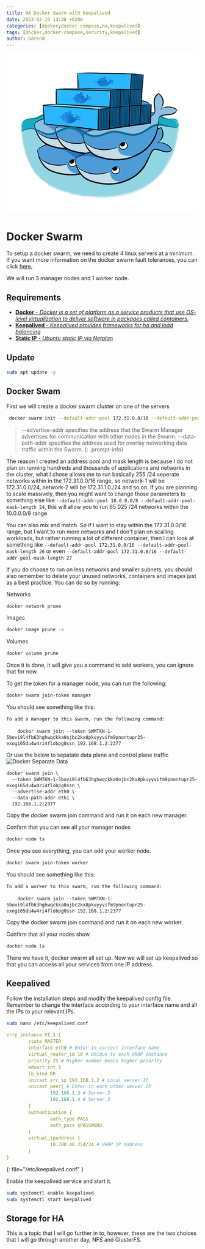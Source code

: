 ```yaml
---
title: HA Docker Swarm with Keepalived
date: 2023-02-19 13:30 +0200
categories: [docker,docker-compose,ha,keepalived]
tags: [docker,docker-compose,security,keepalived]
author: barend
---
```


![Docker Swarm](https://raw.githubusercontent.com/docker-library/docs/471fa6e4cb58062ccbf91afc111980f9c7004981/swarm/logo.png)

# Docker Swarm

To setup a docker swarm, we need to create 4 linux servers at a minimum. If you want more information on the docker swarm fault tolerances, you can click [here.](https://docs.docker.com/engine/swarm/admin_guide/#add-manager-nodes-for-fault-tolerance)

We will run 3 manager nodes and 1 worker node.

## Requirements

- [**Docker** - *Docker is a set of platform as a service products that use OS-level virtualization to deliver software in packages called containers.*](/posts/random-installations/#docker-and-docker-compose)
- [**Keepalived** - *Keepalived provides frameworks for ha and load balancing*](/posts/random-installations/#keepalived)
- [**Static IP** - *Ubuntu static IP via Netplan*](/posts/random-configurations/#static-ip)


## Update

```bash
sudo apt update -y
```

## Docker Swam

First we will create a docker swarm cluster on one of the servers

```bash
 docker swarm init --default-addr-pool 172.31.0.0/16 --default-addr-pool-mask-length 24 --advertise-addr eth0 --data-path-addr eth1
```

> --advertise-addr specifies the address that the Swarm Manager advertises for communication with other nodes in the Swarm.
> --data-path-addr specifies the address used for overlay networking data traffic within the Swarm.
{: .prompt-info}


The reason I created an address pool and mask length is because I do not plan on running hundreds and thousands of applications and networks in the cluster, what I chose allows me to run basically 255 /24 seperate networks within in the 172.31.0.0/16 range, so network-1 will be 172.31.0.0/24, network-2 will be 172.31.1.0./24 and so on. If you are planning to scale massively, then you might want to change those parameters to something else like `--default-addr-pool 10.0.0.0/8 --default-addr-pool-mask-length 24`, this will allow you to run 65 025 /24 networks within the 10.0.0.0/8 range.

You can also mix and match. So if I want to stay within the 172.31.0.0/16 range, but I want to run more networks and I don't plan on scalling workloads, but rather running a lot of different container, then I can look at something like `--default-addr-pool 172.31.0.0/16 --default-addr-pool-mask-length 26` or even `--default-addr-pool 172.31.0.0/16 --default-addr-pool-mask-length 27`

If you do choose to run on less networks and smaller subnets, you should also remember to delete your unused networks, containers and images just as a best practice. You can do so by running:

Networks
```bash
docker network prune
```

Images
```bash
docker image prune -a
```

Volumes
```bash
docker volume prune
```

Once it is done, it will give you a command to add workers, you can ignore that for now.

To get the token for a manager node, you can run the following:

```bash
docker swarm join-token manager
```

You should see something like this:

```
To add a manager to this swarm, run the following command:

    docker swarm join --token SWMTKN-1-5bovi9l4fb63hghwqckka0ojbc2kx8pkuyyvifm9pnontupr25-exogi65du4w4ri4flobpg0ssn 192.168.1.2:2377
```

Or use the below to sepatate data plane and control plane traffic ![Docker Separate Data](https://docs.docker.com/engine/swarm/networking/#use-a-separate-interface-for-control-and-data-traffic)

```
docker swarm join \
  --token SWMTKN-1-5bovi9l4fb63hghwqckka0ojbc2kx8pkuyyvifm9pnontupr25-exogi65du4w4ri4flobpg0ssn \
  --advertise-addr eth0 \
  --data-path-addr eth1 \
  192.168.1.2:2377
```

Copy the docker swarm join command and run it on each new manager.

Confirm that you can see all your manager nodes

```bash
docker node ls
```

Once you see everything, you can add your worker node.

```bash
docker swarm join-token worker
```

You should see something like this:

```config
To add a worker to this swarm, run the following command:

    docker swarm join --token SWMTKN-1-5bovi9l4fb63hghwqckka0ojbc2kx8pkuyyvifm9pnontupr25-exogi65du4w4ri4flobpg0ssn 192.168.1.2:2377
```

Copy the docker swarm join command and run it on each new worker.

Confirm that all your nodes show

```bash
docker node ls
```

There we have it, docker swarm all set up. Now we will set up keepalived so that you can access all your services from one IP address. 

## Keepalived

Follow the installation steps and modify the keepalived config file. Remember to change the interface according to your interface name and all the IPs to your relevant IPs.

```bash
sudo nano /etc/keepalived.conf
```

```yaml
vrrp_instance VI_1 {
        state MASTER
        interface eth0 # Enter in correct interface name
        virtual_router_id 10 # Unique to each VRRP instance
        priority 25 # Higher number means higher priority
        advert_int 1
        lb_kind DR
        unicast_src_ip 192.168.1.2 # Local server IP
        unicast_peer{ # Enter in each other server IP
                192.168.1.3 # Server 2
                192.168.1.4 # Server 3
        }
        authentication {
                auth_type PASS
                auth_pass $PASSWORD
        }
        virtual_ipaddress {
                10.200.40.254/24 # VRRP IP address
        }
}
```
{: file="/etc/keepalived.conf" }

Enable the keepalived service and start it.

```bash
sudo systemctl enable keepalived
sudo systemctl start keepalived
```

## Storage for HA

This is a topic that I will go further in to, however, these are the two choices that I will go through another day, NFS and GlusterFS.
